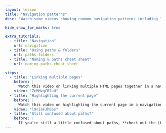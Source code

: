 ```yaml
---
layout: lesson
title: "Navigation patterns"
desc: "Watch some videos showing common navigation patterns including linking multiple pages and highlighting the current page."

hide_show_for_marks: true

extra_tutorials:
  - title: "Navigation"
    url: navigation
  - title: "Using paths & folders"
    url: paths-folders
  - title: "Naming & paths cheat sheet"
    url: naming-paths-cheat-sheet

steps:
  - title: "Linking multiple pages"
    before: |
      Watch this video on linking multiple HTML pages together in a navigation.
    video: "ZeMMvgCR7aU"
  - title: "Highlighting the current page"
    before: |
      Watch this video on highlighting the current page in a navigation.
    video: "l9niaFJh8Gs"
  - title: "Still confused about paths?"
    before: |
      If you’re still a little confused about paths, **check out the [Using paths & folders tutorial](/topics/paths-folders/).**
---
```

